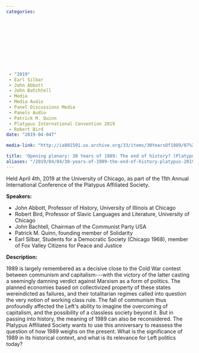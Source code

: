 ```yaml
---
categories:











 - "2019"
 - Earl Silbar
 - John Abbott
 - John Batchtell
 - Media
 - Media Audio
 - Panel Discussions Media
 - Panels Audio
 - Patrick M. Quinn
 - Platypus International Convention 2019
 - Robert Bird
date: "2019-04-04T"

media-link: "http://ia801501.us.archive.org/33/items/30YearsOf1989/07%20Opening%20plenary%20%2030%20Years%20of%201989.mp3"

title: 'Opening plenary: 30 Years of 1989: The end of history? (Platypus 2019 International Convention)'
aliases: "/2019/04/04/30-years-of-1989-the-end-of-history-platypus-2019-international-convention/"
---
```


Held April 4th, 2019 at the University of Chicago, as part of the 11th Annual International Conference of the Platypus Affiliated Society.

**Speakers:**

-   John Abbott, Professor of History, University of Illinois at Chicago
-   Robert Bird, Professor of Slavic Languages and Literature, University of Chicago
-   John Bachtell, Chairman of the Communist Party USA
-   Patrick M. Quinn, founding member of Solidarity
-   Earl Silbar, Students for a Democratic Society (Chicago 1968), member of Fox Valley Citizens for Peace and Justice

**Description:**

1989 is largely remembered as a decisive close to the Cold War contest between communism and capitalism---with the victory of the latter casting a seemingly damning verdict against Marxism as a form of politics. The planned economies based on collectivized property of these states wereindicted as failures, and their totalitarian regimes called into question the very notion of working class rule. The fall of communism thus profoundly affected the Left's ability to imagine the overcoming of capitalism, and the possibility of a classless society beyond it. But in passing into history, the meaning of 1989 can also be reconsidered. The Platypus Affiliated Society wants to use this anniversary to reassess the question of how 1989 weighs on the present. What is the significance of 1989 in its historical context, and what is its relevance for Left politics today?
